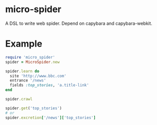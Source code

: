 # micro-spider

A DSL to write web spider. Depend on capybara and capybara-webkit.

# Example

```ruby
require 'micro_spider'
spider = MicroSpider.new

spider.learn do
  site 'http://www.bbc.com'
  entrance '/news'
  fields :top_stories, 'a.title-link'
end

spider.crawl

spider.get('top_stories')
# or
spider.excretion['/news']['top_stories']

```



